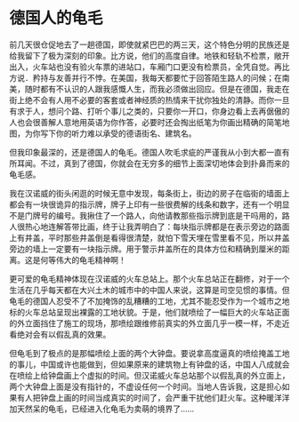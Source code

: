 # 德国人的龟毛

前几天很仓促地去了一趟德国，即使就紧巴巴的两三天，这个特色分明的民族还是给我留下了极为深刻的印象。比方说，他们的高度自律。地铁和轻轨不检票，敞开出入，火车站也没有验火车票的进站口，车厢门口更没有检票员，全凭自觉。再比方说．矜持与友善并行不悖。在美国，我每天都要忙于回答陌生路人的问候；在南美，随时都有不认识的人跟我感慨人生，而我必须做出回应。但是在德国，我走在街上绝不会有人用不必要的客套或者神经质的热情来干扰你独处的清静。而你一旦有求于人，想问个路、打听个事儿之类的，只要你一开口，你身边看上去再倨傲的人也会很善解人意地用英语为你作答，必要时还会掏出纸笔为你画出精确的简笔地图，为你写下你的听力难以承受的德语街名、建筑名。

但我印象最深的，还是德国人的龟毛。德国人吹毛求疵的严谨我从小到大都一直有所耳闻。不过，真到了德国，你就会在无穷多的细节上面深切地体会到扑鼻而来的龟毛感。

我在汉诺威的街头闲逛的时候无意中发现，每条街上，街边的房子在临街的墙面上都会有一块很诡异的指示牌，牌子上印有一些很费解的线条和数字，还有一个明显不是门牌号的编号。我揪住了一个路人，向他请教那些指示牌到底是干吗用的，路人很热心地连解答带比画，终于让我弄明白了：每块指示牌都是在表示旁边的路面上有井盖，平时那些井盖倒是看得很清楚，就怕下雪天埋在雪里看不见，所以井盖旁边的墙上一定要有一块指示牌。用于警示井盖所在的具体方位和精确到厘米的距离。这是何等伟大的龟毛精神啊！

更可爱的龟毛精神体现在汉诺威的火车总站上。那个火车总站正在翻修，对于一个生活在几乎每天都在大兴土木的城市中的中国人来说，这算是司空见惯的事情。但龟毛的德国人忍受不了不加掩饰的乱糟糟的工地，尤其不能忍受作为一个城市之地标的火车总站呈现出裸露的工地状貌。于是，他们就喷绘了一幅巨大的火车站正面的外立面挡住了施工的现场，那喷绘跟维修前真实的外立面几乎一模一样，不走近看绝对会有以假乱真的效果。

但龟毛到了极点的是那幅喷绘上面的两个大钟盘。要说拿高度逼真的喷绘掩盖工地的事儿，中国或许也能做到，但如果原来的建筑物上有钟盘的话，中国人八成就会在喷绘上给钟盘画上个虚拟的时间。但汉诺威火车总站那个以假乱真的外立面上，两个大钟盘上面是没有指针的，不虚设任何一个时间。当地人告诉我，这是担心如果有人把钟盘上画的时间当成真实的时间了，会严重干扰他们赶火车。这种暖洋洋加天然呆的龟毛，已经进入化龟毛为卖萌的境界了……